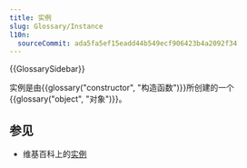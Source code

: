 ```yaml
---
title: 实例
slug: Glossary/Instance
l10n:
  sourceCommit: ada5fa5ef15eadd44b549ecf906423b4a2092f34
---
```


{{GlossarySidebar}}

实例是由{{glossary("constructor", "构造函数")}}所创建的一个{{glossary("object", "对象")}}。

## 参见

- 维基百科上的[实例](https://zh.wikipedia.org/wiki/實例)
